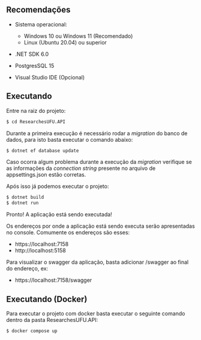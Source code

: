 
##  Recomendações
- Sistema operacional:
    - Windows 10 ou Windows 11 (Recomendado)
    - Linux (Ubuntu 20.04) ou superior
    
- .NET SDK 6.0
- PostgresSQL 15
- Visual Studio IDE (Opcional)
## Executando
Entre na raiz do projeto:
```bash
$ cd ResearchesUFU.API
```

Durante a primeira execução é necessário rodar a _migration_ do banco de dados, para isto basta executar o comando abaixo:
```bash
$ dotnet ef database update
```

Caso ocorra algum problema durante a execução da _migration_ verifique se as informações da _connection string_ presente no arquivo de appsettings.json estão corretas.

Após isso já podemos executar o projeto:
```bash
$ dotnet build
$ dotnet run
```
Pronto! A aplicação está sendo executada!

Os endereços por onde a aplicação está sendo executa serão apresentadas no console. Comumente os endereços são esses:
- https://localhost:7158
- http://localhost:5158
    
Para visualizar o swagger da aplicação, basta adicionar /swagger ao final do endereço, ex:
- https://localhost:7158/swagger
## Executando (Docker)
Para executar o projeto com docker basta executar o seguinte comando dentro da pasta ResearchesUFU.API:
 ```bash
$ docker compose up
```

